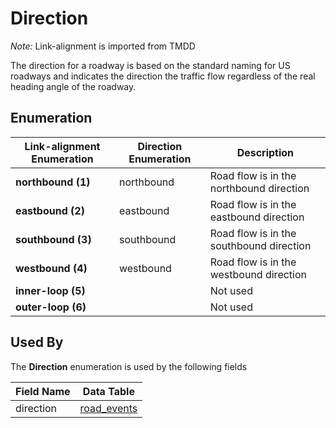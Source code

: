 # Direction 
*Note:*  Link-alignment is imported from TMDD

The direction for a roadway is based on the standard naming for US roadways and indicates the direction the traffic flow regardless of the real heading angle of the roadway.

## Enumeration
Link-alignment Enumeration | Direction Enumeration | Description
------------------------------ | -------------------------- | -----------
**northbound (1)** | northbound | Road flow is in the northbound direction
**eastbound (2)** | eastbound | Road flow is in the eastbound direction
**southbound (3)** | southbound | Road flow is in the southbound direction
**westbound (4)** | westbound | Road flow is in the westbound direction
**inner-loop (5)** |  | Not used
**outer-loop (6)** |  | Not used

## Used By
The **Direction** enumeration is used by the following fields

Field Name | Data Table
--- | ---
direction | [road_events](/spec-content/data-tables/road_events.md)
